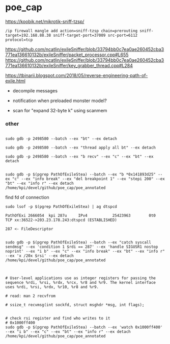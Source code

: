 # poe_cap


https://koobik.net/mikrotik-sniff-tzsp/

```
/ip firewall mangle add action=sniff-tzsp chain=prerouting sniff-target=192.168.88.38 sniff-target-port=37009 src-port=6112 protocol=tcp
```

https://github.com/ncatlin/exileSniffer/blob/33794bb0c7ea0ae260452cba3771ea136610132b/exileSniffer/packet_processor.cpp#L655
https://github.com/ncatlin/exileSniffer/blob/33794bb0c7ea0ae260452cba3771ea136610132b/exileSniffer/key_grabber_thread.cpp#L284

https://tbinarii.blogspot.com/2018/05/reverse-engineering-path-of-exile.html



* decompile messages
* notification when preloaded monster model?


* scan for "expand 32-byte k" using scanmem


### other


```

sudo gdb -p 2498580 --batch --ex "bt" --ex detach

sudo gdb -p 2498580 --batch --ex "thread apply all bt" --ex detach

sudo gdb -p 2498580 --batch --ex "b recv" --ex "c" --ex "bt" --ex detach


sudo gdb -p $(pgrep PathOfExileStea) --batch --ex "b *0x141893d25" --ex "c" --ex "info break" --ex "del breakpoint 1" --ex "stepi 200" --ex "bt" --ex "info r" --ex detach /home/kpi/devel/github/poe_cap/poe_annotated
```


find fd of connection

```
sudo lsof -p $(pgrep PathOfExileStea) | ag dtspcd

PathOfExi 2666054  kpi 287u     IPv4           25423963        0t0       TCP xx:36522->203.23.178.243:dtspcd (ESTABLISHED)

287 <- FileDescriptor


sudo gdb -p $(pgrep PathOfExileStea) --batch --ex "catch syscall sendmsg" --ex 'condition 1 $rdi == 287' --ex 'handle SIGUSR1 nostop noprint' --ex "i b" --ex "c" --ex "info break" --ex "bt" --ex "info r" --ex 'x /20x $rsi' --ex detach /home/kpi/devel/github/poe_cap/poe_annotated



# User-level applications use as integer registers for passing the sequence %rdi, %rsi, %rdx, %rcx, %r8 and %r9. The kernel interface uses %rdi, %rsi, %rdx, %r10, %r8 and %r9.

# read: man 2 recvfrom

# ssize_t recvmsg(int sockfd, struct msghdr *msg, int flags);


# check rsi register and find who writes to it
# 0x1000ff400
sudo gdb -p $(pgrep PathOfExileStea) --batch --ex 'watch 0x1000ff400' --ex "i b" --ex "c" --ex "bt" --ex "info r" --ex detach /home/kpi/devel/github/poe_cap/poe_annotated


```

